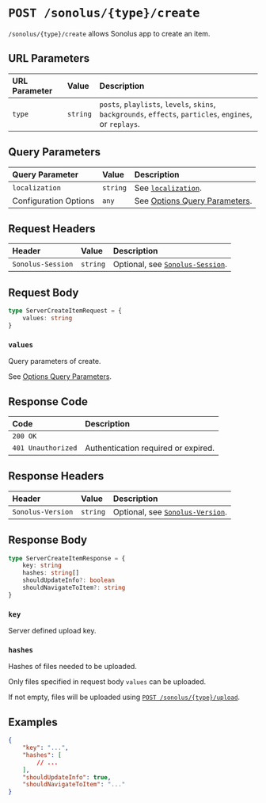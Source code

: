 # `POST /sonolus/{type}/create`

`/sonolus/{type}/create` allows Sonolus app to create an item.

## URL Parameters

| URL Parameter | Value    | Description                                                                                              |
| :------------ | :------- | :------------------------------------------------------------------------------------------------------- |
| `type`        | `string` | `posts`, `playlists`, `levels`, `skins`, `backgrounds`, `effects`, `particles`, `engines`, or `replays`. |

## Query Parameters

| Query Parameter       | Value    | Description                                                                   |
| :-------------------- | :------- | :---------------------------------------------------------------------------- |
| `localization`        | `string` | See [`localization`](../query-parameters/localization).                       |
| Configuration Options | `any`    | See [Options Query Parameters](../query-parameters/options-query-parameters). |

## Request Headers

| Header            | Value    | Description                                                    |
| :---------------- | :------- | :------------------------------------------------------------- |
| `Sonolus-Session` | `string` | Optional, see [`Sonolus-Session`](../headers/sonolus-session). |

## Request Body

```ts
type ServerCreateItemRequest = {
    values: string
}
```

### `values`

Query parameters of create.

See [Options Query Parameters](../query-parameters/options-query-parameters).

## Response Code

| Code               | Description                         |
| :----------------- | :---------------------------------- |
| `200 OK`           |                                     |
| `401 Unauthorized` | Authentication required or expired. |

## Response Headers

| Header            | Value    | Description                                                    |
| :---------------- | :------- | :------------------------------------------------------------- |
| `Sonolus-Version` | `string` | Optional, see [`Sonolus-Version`](../headers/sonolus-version). |

## Response Body

```ts
type ServerCreateItemResponse = {
    key: string
    hashes: string[]
    shouldUpdateInfo?: boolean
    shouldNavigateToItem?: string
}
```

### `key`

Server defined upload key.

### `hashes`

Hashes of files needed to be uploaded.

Only files specified in request body `values` can be uploaded.

If not empty, files will be uploaded using [`POST /sonolus/{type}/upload`](./post-sonolus-type-upload).

## Examples

```json
{
    "key": "...",
    "hashes": [
        // ...
    ],
    "shouldUpdateInfo": true,
    "shouldNavigateToItem": "..."
}
```
